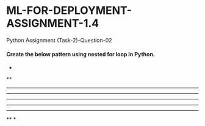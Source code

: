 # ML-FOR-DEPLOYMENT-ASSIGNMENT-1.4
Python Assignment (Task-2)-Question-02
#### Create the below pattern using nested for loop in Python.
*
** 
*** 
**** 
***** 
**** 
*** 
**
*
